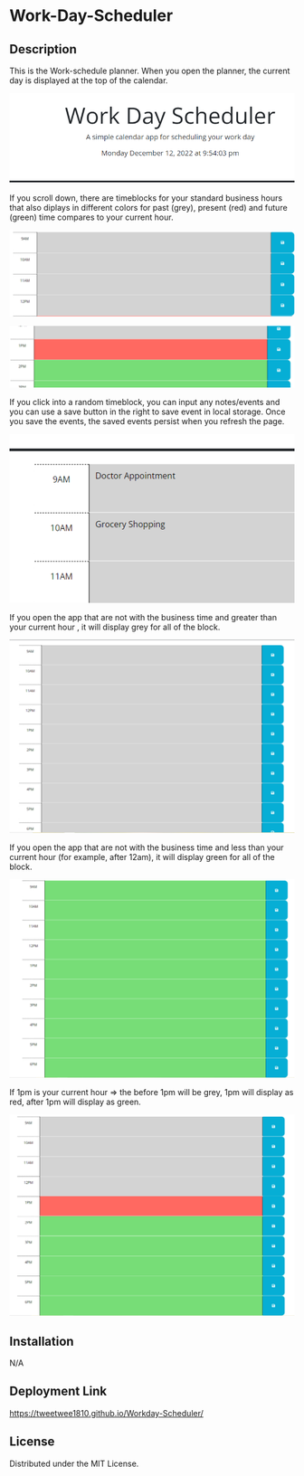 # Work-Day-Scheduler

## Description 
This is the Work-schedule planner. When you open the planner, the current day is displayed at the top of the calendar.


![Alt text](w5.PNG)


If you scroll down, there are timeblocks for your standard business hours that also diplays in different colors for past (grey), present (red) and future (green) time compares to your current hour.


![Alt text](w5-2.PNG)



![Alt text](w5-3.PNG)



If you click into a random timeblock, you can input any notes/events and you can use a save button in the right to save event in local storage. 
Once you save the events, the saved events persist when you refresh the page. 


![Alt text](w5-4.PNG)


If you open the app that are not with the business time and greater than your current hour , it will display grey for all of the block. 


![Alt text](w5-6.PNG)


If you open the app that are not with the business time and less than your current hour (for example, after 12am), it will display green for all of the block.

![Alt text](w5-7.PNG)



If 1pm is your current hour => the before 1pm will be grey, 1pm will display as red, after 1pm will display as green.


![Alt text](w5-5.PNG)

## Installation 
N/A

## Deployment Link

https://tweetwee1810.github.io/Workday-Scheduler/

## License 
 Distributed under the MIT License. 